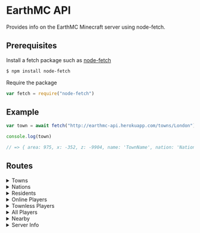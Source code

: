 # EarthMC API

Provides info on the EarthMC Minecraft server using node-fetch.

## Prerequisites
Install a fetch package such as [node-fetch](https://www.npmjs.com/package/node-fetch)
```bash
$ npm install node-fetch
```
Require the package
```js
var fetch = require("node-fetch")
```

## Example
```js
var town = await fetch("http://earthmc-api.herokuapp.com/towns/London").then(response => response.json()).catch(err => { return err }) 

console.log(town)

// => { area: 975, x: -352, z: -9904, name: 'TownName', nation: 'NationName', mayor: 'MayorName', residents: ['Resident', 'OtherResident', ...], pvp: false, mobs: false, public: false, explosion: false, fire: false, capital: true }
```

## Routes
<details>
<summary>Towns</summary>
<p>

All towns - [http://earthmc-api.herokuapp.com/towns/](http://earthmc-api.herokuapp.com/towns/)<br>
Get town - [http://earthmc-api.herokuapp.com/towns/townName](http://earthmc-api.herokuapp.com/towns/London)
</details>

<details>
<summary>Nations</summary>
<p>

All nations - [http://earthmc-api.herokuapp.com/nations/](http://earthmc-api.herokuapp.com/nations/)<br>
Get nation -[http://earthmc-api.herokuapp.com/nations/nationName](http://earthmc-api.herokuapp.com/nations/Britain)
</details>

<details>
<summary>Residents</summary>
<p>

All residents - [http://earthmc-api.herokuapp.com/residents/](http://earthmc-api.herokuapp.com/residents/)<br>
Get resident - [http://earthmc-api.herokuapp.com/residents/residentName](http://earthmc-api.herokuapp.com/residents/Warriorrr)
</details>

<details>
<summary>Online Players</summary>
<p>

All online players - [http://earthmc-api.herokuapp.com/onlineplayers/](http://earthmc-api.herokuapp.com/onlineplayers/)<br>
Get online player - [http://earthmc-api.herokuapp.com/onlineplayers/playerName](http://earthmc-api.herokuapp.com/onlineplayers/playerName)
</details>

<details>
<summary>Townless Players</summary>
<p>


[http://earthmc-api.herokuapp.com/townlessplayers](http://earthmc-api.herokuapp.com/townlessplayers)  (This is only townless players that are online)
</details>

<details>
<summary>All Players</summary>
<p>

This merges online players and residents.<br>
**NOTE** - The "town", "nation" and "rank" keys will not appear for townless players

All players - [http://earthmc-api.herokuapp.com/allplayers/](http://earthmc-api.herokuapp.com/allplayers/)<br>
Get player - [http://earthmc-api.herokuapp.com/allplayers/playerName](http://earthmc-api.herokuapp.com/allplayers/playerName)
</details>

<details>
<summary>Nearby</summary>
<p>  
Returns any players visible on the map in a radius to a certain point.<br>
Nearby - http://earthmc-api.herokuapp.com/nearby/xPos/zPos/xRadius/zRadius
</details>

<details>
<summary>Server Info</summary>
<p>

[http://earthmc-api.herokuapp.com/serverinfo/](http://earthmc-api.herokuapp.com/serverinfo/)
</details>
